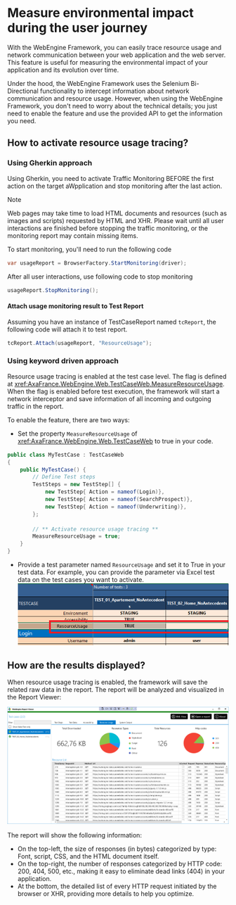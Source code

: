 # Measure environmental impact during the user journey

With the WebEngine Framework, you can easily trace resource usage and network communication between your web application and the
web server. This feature is useful for measuring the environmental impact of your application and its evolution over time.

Under the hood, the WebEngine Framework uses the Selenium Bi-Directional functionality to intercept information about network
communication and resource usage. However, when using the WebEngine Framework, you don't need to worry about the technical
details; you just need to enable the feature and use the provided API to get the information you need.


## How to activate resource usage tracing?
### Using Gherkin approach
Using Gherkin, you need to activate Traffic Monitoring BEFORE the first action on the target aWpplication and stop monitoring after the last action.

> [!NOTE]
> Web pages may take time to load HTML documents and resources (such as images and scripts) requested by HTML and XHR.
> Please wait until all user interactions are finished before stopping the traffic monitoring,
> or the monitoring report may contain missing items.

To start monitoring, you'll need to run the following code

```csharp
var usageReport = BrowserFactory.StartMonitoring(driver);
```
After all user interactions, use following code to stop monitoring
```csharp
usageReport.StopMonitoring();
```

#### Attach usage monitoring result to Test Report
Assuming you have an instance of TestCaseReport named `tcReport`, the following code will attach it to test report.
```csharp
tcReport.Attach(usageReport, "ResourceUsage");
```


### Using keyword driven approach
Resource usage tracing is enabled at the test case level. The flag is defined at
<xref:AxaFrance.WebEngine.Web.TestCaseWeb.MeasureResourceUsage>. When the flag is enabled before test execution, the framework
will start a network interceptor and save information of all incoming and outgoing traffic in the report.

To enable the feature, there are two ways:

 * Set the property `MeasureResourceUsage` of <xref:AxaFrance.WebEngine.Web.TestCaseWeb> to true in your code.
   
```csharp
public class MyTestCase : TestCaseWeb
{
    public MyTestCase() {            
        // Define Test steps 
        TestSteps = new TestStep[] {
            new TestStep{ Action = nameof(Login)},
            new TestStep{ Action = nameof(SearchProspect)},
            new TestStep{ Action = nameof(Underwriting)},
        };

        // ** Activate resource usage tracing **
        MeasureResourceUsage = true;
    }
}
```

 * Provide a test parameter named `ResourceUsage` and set it to True in your test data.
For example, you can provide the parameter via Excel test data on the test cases you want to activate. 
![Resource Usage](../images/resource-usage.png)


## How are the results displayed?

When resource usage tracing is enabled, the framework will save the related raw data in the report. The report will be analyzed
and visualized in the Report Viewer:

![Resource Usage Report](../images/resource-usage-report.png)

The report will show the following information:

 * On the top-left, the size of responses (in bytes) categorized by type: Font, script, CSS, and the HTML document itself.
 * On the top-right, the number of responses categorized by HTTP code: 200, 404, 500, etc., making it easy to eliminate dead links
   (404) in your application.
 * At the bottom, the detailed list of every HTTP request initiated by the browser or XHR, providing more details to help you
   optimize.
